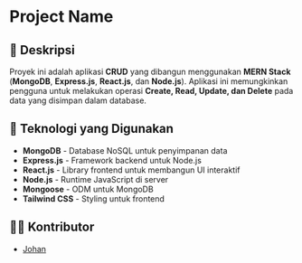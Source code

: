 # Project Name

## 📌 Deskripsi

Proyek ini adalah aplikasi **CRUD** yang dibangun menggunakan **MERN Stack** (**MongoDB**, **Express.js**, **React.js**, dan **Node.js**). Aplikasi ini memungkinkan pengguna untuk melakukan operasi **Create, Read, Update, dan Delete** pada data yang disimpan dalam database.

## 🚀 Teknologi yang Digunakan

- **MongoDB** - Database NoSQL untuk penyimpanan data
- **Express.js** - Framework backend untuk Node.js
- **React.js** - Library frontend untuk membangun UI interaktif
- **Node.js** - Runtime JavaScript di server
- **Mongoose** - ODM untuk MongoDB
- **Tailwind CSS** - Styling untuk frontend

## 👨‍💻 Kontributor

- [Johan](https://github.com/jcodeteam)
